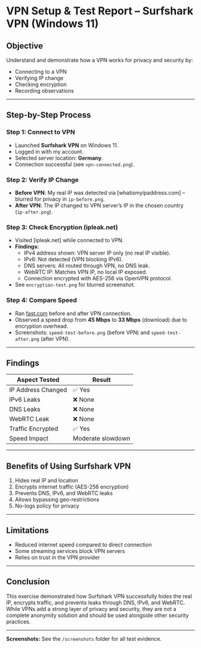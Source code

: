 # VPN Setup & Test Report – Surfshark VPN (Windows 11)

## Objective
Understand and demonstrate how a VPN works for privacy and security by:
- Connecting to a VPN
- Verifying IP change
- Checking encryption
- Recording observations

---

## Step-by-Step Process

### Step 1: Connect to VPN
- Launched **Surfshark VPN** on Windows 11.
- Logged in with my account.
- Selected server location: **Germany**.
- Connection successful (see `vpn-connected.png`).

### Step 2: Verify IP Change
- **Before VPN**: My real IP was detected via [whatismyipaddress.com] – blurred for privacy in `ip-before.png`.
- **After VPN**: The IP changed to VPN server’s IP in the chosen country (`ip-after.png`).

### Step 3: Check Encryption (ipleak.net)
- Visited [ipleak.net] while connected to VPN.
- **Findings:**
  - IPv4 address shown: VPN server IP only (no real IP visible).
  - IPv6: Not detected (VPN blocking IPv6).
  - DNS servers: All routed through VPN, no DNS leak.
  - WebRTC IP: Matches VPN IP, no local IP exposed.
  - Connection encrypted with AES-256 via OpenVPN protocol.
- See `encryption-test.png` for blurred screenshot.

### Step 4: Compare Speed
- Ran [fast.com](https://fast.com) before and after VPN connection.
- Observed a speed drop from **45 Mbps** to **33 Mbps** (download) due to encryption overhead.
- Screenshots: `speed-test-before.png` (before VPN) and `speed-test-after.png` (after VPN).

---

## Findings

| Aspect Tested         | Result |
|-----------------------|--------|
| IP Address Changed    | ✅ Yes |
| IPv6 Leaks            | ❌ None |
| DNS Leaks             | ❌ None |
| WebRTC Leak           | ❌ None |
| Traffic Encrypted     | ✅ Yes |
| Speed Impact          | Moderate slowdown |

---

## Benefits of Using Surfshark VPN
1. Hides real IP and location
2. Encrypts internet traffic (AES-256 encryption)
3. Prevents DNS, IPv6, and WebRTC leaks
4. Allows bypassing geo-restrictions
5. No-logs policy for privacy

---

## Limitations
- Reduced internet speed compared to direct connection
- Some streaming services block VPN servers
- Relies on trust in the VPN provider

---

## Conclusion
This exercise demonstrated how Surfshark VPN successfully hides the real IP, encrypts traffic, and prevents leaks through DNS, IPv6, and WebRTC.  
While VPNs add a strong layer of privacy and security, they are not a complete anonymity solution and should be used alongside other security practices.

---

**Screenshots:** See the `/screenshots` folder for all test evidence.
